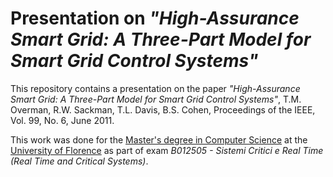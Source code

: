 # Presentation on *"High-Assurance Smart Grid: A Three-Part Model for Smart Grid Control Systems"*

This repository contains a presentation on the paper *"High-Assurance Smart Grid: A Three-Part Model for Smart Grid Control Systems"*, T.M. Overman, R.W. Sackman, T.L. Davis, B.S. Cohen, Proceedings of the IEEE, Vol. 99, No. 6, June 2011.

This work was done for the [Master's degree in Computer Science](https://www.informaticamagistrale.unifi.it/) at the [University of Florence](https://www.unifi.it/) as part of exam *B012505 - Sistemi Critici e Real Time (Real Time and Critical Systems)*.
